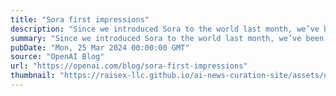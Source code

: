 ```yaml
---
title: "Sora first impressions"
description: "Since we introduced Sora to the world last month, we’ve been working with artists to learn how Sora might aid in their creative process."
summary: "Since we introduced Sora to the world last month, we’ve been working with artists to learn how Sora might aid in their creative process."
pubDate: "Mon, 25 Mar 2024 00:00:00 GMT"
source: "OpenAI Blog"
url: "https://openai.com/blog/sora-first-impressions"
thumbnail: "https://raisex-llc.github.io/ai-news-curation-site/assets/openai_logo.png"
---
```


